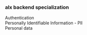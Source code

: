 ### alx backend specialization
Authentication\
Personally Identifiable Information - PII\
Personal data
